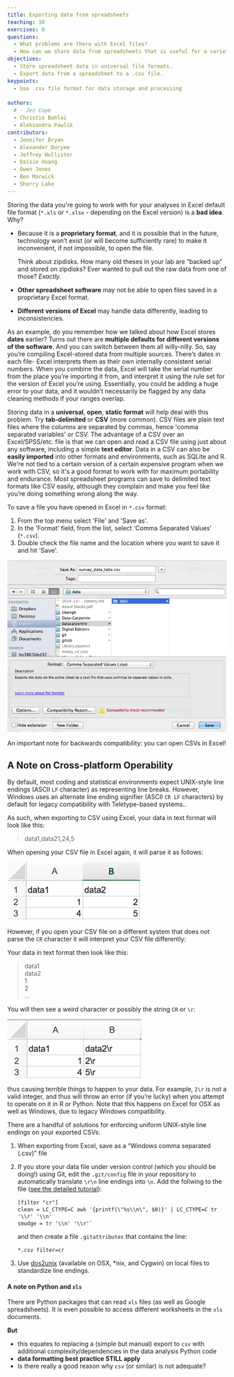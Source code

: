```yaml
---
title: Exporting data from spreadsheets
teaching: 10
exercises: 0
questions:
  - What problems are there with Excel files?
  - How can we share data from spreadsheets that is useful for a variety of applications?
objectives:
  - Store spreadsheet data in universal file formats.
  - Export data from a spreadsheet to a .csv file.
keypoints:
  - Use .csv file format for data storage and processing

authors:
  # - Jez Cope
  - Christie Bahlai
  - Aleksandra Pawlik
contributors:
  - Jennifer Bryan
  - Alexander Duryee
  - Jeffrey Hollister
  - Daisie Huang
  - Owen Jones
  - Ben Marwick
  - Sherry Lake
---
```



Storing the data you're going to work with for your analyses in Excel
default file format (`*.xls` or `*.xlsx` - depending on the Excel
version) is a **bad idea**. Why?

- Because it is a **proprietary format**, and it is possible that in
  the future, technology won’t exist (or will become sufficiently
  rare) to make it inconvenient, if not impossible, to open the file.

  Think about zipdisks. How many old theses in your lab are “backed
  up” and stored on zipdisks? Ever wanted to pull out the raw data
  from one of those? *Exactly.*

- **Other spreadsheet software** may not be able to open files
  saved in a proprietary Excel format.

- **Different versions of Excel** may handle data
  differently, leading to inconsistencies.

<!-- - Finally, more **journals and grant agencies** are requiring you -->
<!--   to deposit your data in a data repository, and most of them **don't -->
<!--   accept Excel format**. It needs to be in one of the formats -->
<!--   discussed here. -->

As an example, do you remember how we talked about how Excel stores **dates** earlier? Turns out there are **multiple defaults for different versions of the software**. And you can switch between them all willy-nilly. So, say you’re compiling Excel-stored data from multiple sources. There’s dates in each file- Excel interprets them as their own internally consistent serial numbers. When you combine the data, Excel will take the serial number from the place you’re importing it from, and interpret it using the rule set for the version of Excel you’re using. Essentially, you could be adding a huge error to your data, and it wouldn’t necessarily be flagged by any data cleaning methods if your ranges overlap.

Storing data in a **universal**, **open**, **static format** will help deal with this problem. Try **tab-delimited** or **CSV** (more common). CSV files are plain text files where the columns are separated by commas, hence 'comma separated variables' or CSV. The advantage of a CSV over an Excel/SPSS/etc. file is that we can open and read a CSV file using just about any software, including a simple **text editor**. Data in a CSV can also be **easily imported** into other formats and environments, such as SQLite and R. We're not tied to a certain version of a certain expensive program when we work with CSV, so it's a good format to work with for maximum portability and endurance. Most spreadsheet programs can save to delimited text formats like CSV easily, although they complain and make you feel like you’re doing something wrong along the way.

To save a file you have opened in Excel in `*.csv` format:

1. From the top menu select 'File' and 'Save as'.
2. In the 'Format' field, from the list, select 'Comma Separated Values' (`*.csv`).
3. Double check the file name and the location where you want to save it and hit 'Save'.

![Saving an Excel file to CSV](../fig/excel-to-csv.png)

An important note for backwards compatibility: you can open CSVs in Excel!

## A Note on Cross-platform Operability

By default, most coding and statistical environments expect UNIX-style line endings (ASCII `LF` character) as representing line breaks.  However, Windows uses an alternate line ending signifier (ASCII `CR LF` characters) by default for legacy compatibility with Teletype-based systems..  

As such, when exporting to CSV using Excel, your data in text format will look like this:

>data1,data2<CR><LF>1,2<CR><LF>4,5<CR><LF>

When opening your CSV file in Excel again, it will parse it as follows:

![CR-LF](../fig/NewLine_example.png)

However, if you open your CSV file on a different system that does not parse the `CR` character it will interpret your CSV file differently:

Your data in text format then look like this:

>data1<br>
>data2<CR><br>
>1<br>
>2<CR><br>
>…

You will then see a weird character or possibly the string `CR` or `\r`:

![no/CR-LF](../fig/NewLine_example2.png)

thus causing terrible things to happen to your data.  For example, `2\r` is not a valid integer, and thus will throw an error (if you’re lucky) when you attempt to operate on it in R or Python.  Note that this happens on Excel for OSX as well as Windows, due to legacy Windows compatibility.

There are a handful of solutions for enforcing uniform UNIX-style line endings on your exported CSVs:

1. When exporting from Excel, save as a “Windows comma separated (.csv)” file
2. If you store your data file under version control (which you should be doing!) using Git, edit the `.git/config` file in your repository to automatically translate `\r\n` line endings into `\n`.
   Add the follwing to the file ([see the detailed tutorial](http://nicercode.github.io/blog/2013-04-30-excel-and-line-endings)):

   ```
   [filter "cr"]
   clean = LC_CTYPE=C awk '{printf(\"%s\\n\", $0)}' | LC_CTYPE=C tr '\\r' '\\n'
   smudge = tr '\\n' '\\r'` 
   ```
   
   and then create a file `.gitattributes` that contains the line:
 
   ```
   *.csv filter=cr
   ```
	
3. Use [dos2unix](http://dos2unix.sourceforge.net/) (available on OSX, *nix, and Cygwin) on local files to standardize line endings.

#### A note on Python and `xls`

There are Python packages that can read `xls` files (as well as
Google spreadsheets). It is even possible to access different
worksheets in the `xls` documents.

**But**

- this equates to replacing a (simple but manual) export to `csv` with
  additional complexity/dependencies in the data analysis Python code
- **data formatting best practice STILL apply**
- Is there really a good reason why `csv` (or similar) is not adequate?
